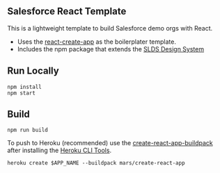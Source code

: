 ## Salesforce React Template
This is a lightweight template to build Salesforce demo orgs with React. 
  * Uses the [react-create-app](https://github.com/facebook/create-react-app) as the boilerplater template. 
  * Includes the npm package that extends the [SLDS Design System](https://www.lightningdesignsystem.com/)

## Run Locally
```
npm install
npm start
```

## Build
```
npm run build
```

To push to Heroku (recommended) use the [create-react-app-buildpack](https://github.com/mars/create-react-app-buildpack) after installing the [Heroku CLI Tools](https://devcenter.heroku.com/articles/heroku-cli).
```
heroku create $APP_NAME --buildpack mars/create-react-app
```